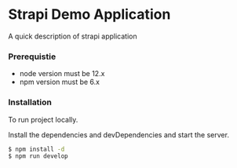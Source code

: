 # Strapi Demo Application

A quick description of strapi application

### Prerequistie

 - node version must be 12.x
 - npm version must be 6.x

### Installation

To run project locally.

Install the dependencies and devDependencies and start the server.

```sh
$ npm install -d
$ npm run develop
```
